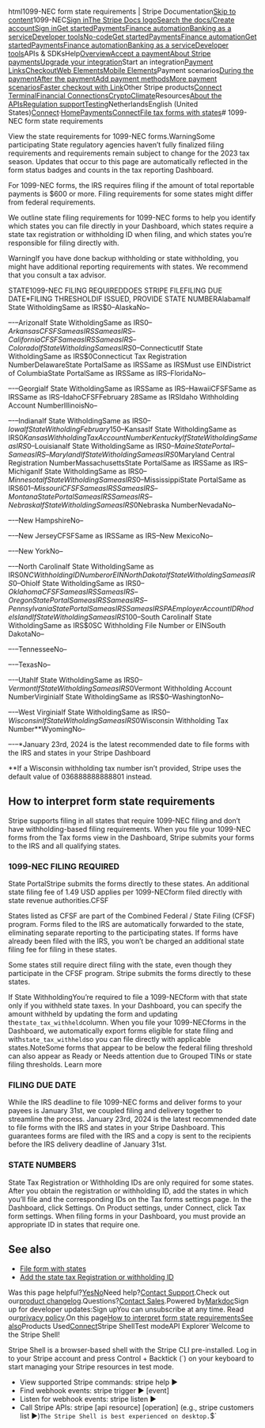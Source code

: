 html1099-NEC form state requirements | Stripe Documentation[Skip to content](#main-content)1099-NEC[Sign in](https://dashboard.stripe.com/login?redirect=https%3A%2F%2Fdocs.stripe.com%2Fconnect%2F1099-NEC)[The Stripe Docs logo](/)[Search the docs/](#)[Create account](https://dashboard.stripe.com/register/connect)[Sign in](https://dashboard.stripe.com/login?redirect=https%3A%2F%2Fdocs.stripe.com%2Fconnect%2F1099-NEC)[Get started](/get-started)[Payments](/payments)[Finance automation](/finance-automation)[Banking as a service](/financial-services)[Developer tools](/development)[No-code](/no-code)[Get started](/get-started)[Payments](/payments)[Finance automation](/finance-automation)[](#)[Get started](/get-started)[Payments](/payments)[Finance automation](/finance-automation)[Banking as a service](/financial-services)[Developer tools](/development)[](#)APIs & SDKsHelp[Overview](/docs/payments)[Accept a payment](#)[About Stripe payments](#)[Upgrade your integration](/docs/payments/upgrades)Start an integration[Payment Links](#)[Checkout](#)[Web Elements](#)[Mobile Elements](#)Payment scenarios[During the payment](#)[After the payment](#)[Add payment methods](#)[More payment scenarios](#)[Faster checkout with Link](#)Other Stripe products[Connect](#)
[Terminal](#)[Financial Connections](#)[Crypto](#)[Climate](#)Resources[About the APIs](#)[Regulation support](#)[Testing](/docs/testing)NetherlandsEnglish (United States)[](#)[](#)[Connect](/connect)·[Home](/docs)[Payments](/docs/payments)[Connect](/docs/connect)[File tax forms with states](/docs/connect/tax-forms-state-requirements)# 1099-NEC form state requirements

View the state requirements for 1099-NEC forms.WarningSome participating State regulatory agencies haven’t fully finalized filing requirements and requirements remain subject to change for the 2023 tax season. Updates that occur to this page are automatically reflected in the form status badges and counts in the tax reporting Dashboard.

For 1099-NEC forms, the IRS requires filing if the amount of total reportable payments is $600 or more. Filing requirements for some states might differ from federal requirements.

We outline state filing requirements for 1099-NEC forms to help you identify which states you can file directly in your Dashboard, which states require a state tax registration or withholding ID when filing, and which states you’re responsible for filing directly with.

WarningIf you have done backup withholding or state withholding, you might have additional reporting requirements with states. We recommend that you consult a tax advisor.

STATE1099-NEC FILING REQUIREDDOES STRIPE FILEFILING DUE DATE*FILING THRESHOLDIF ISSUED, PROVIDE STATE NUMBERAlabamaIf State WitholdingSame as IRS$0–AlaskaNo–

–-–ArizonaIf State WitholdingSame as IRS$0–ArkansasCFSFSame as IRSSame as IRS–CaliforniaCFSFSame as IRSSame as IRS–ColoradoIf State WitholdingSame as IRS$0–ConnecticutIf State WitholdingSame as IRS$0Connecticut Tax Registration NumberDelawareState PortalSame as IRSSame as IRSMust use EINDistrict of ColumbiaState PortalSame as IRSSame as IRS–FloridaNo–

–-–GeorgiaIf State WitholdingSame as IRSSame as IRS–HawaiiCFSFSame as IRSSame as IRS–IdahoCFSFFebruary 28Same as IRSIdaho Withholding Account NumberIllinoisNo–

–-–IndianaIf State WitholdingSame as IRS$0–IowaIf State WitholdingFebruary 15$0–KansasIf State WitholdingSame as IRS$0Kansas Withholding Tax Account NumberKentuckyIf State WitholdingSame as IRS$0–LouisianaIf State WitholdingSame as IRS$0–MaineState Portal–Same as IRS–MarylandIf State WitholdingSame as IRS$0Maryland Central Registration NumberMassachusettsState PortalSame as IRSSame as IRS–MichiganIf State WitholdingSame as IRS$0–MinnesotaIf State WitholdingSame as IRS$0–MississippiState PortalSame as IRS$601–MissouriCFSFSame as IRSSame as IRS–MontanaState PortalSame as IRSSame as IRS–NebraskaIf State WitholdingSame as IRS$0Nebraska NumberNevadaNo–

–-–New HampshireNo–

–-–New JerseyCFSFSame as IRSSame as IRS–New MexicoNo–

–-–New YorkNo–

–-–North CarolinaIf State WitholdingSame as IRS$0NC Withholding ID Number or EINNorth DakotaIf State WitholdingSame as IRS$0–OhioIf State WitholdingSame as IRS$0–OklahomaCFSFSame as IRSSame as IRS–OregonState PortalSame as IRSSame as IRS–PennsylvaniaState PortalSame as IRSSame as IRSPA Employer Account IDRhode IslandIf State WitholdingSame as IRS$100–South CarolinaIf State WitholdingSame as IRS$0SC Withholding File Number or EINSouth DakotaNo–

–-–TennesseeNo–

–-–TexasNo–

–-–UtahIf State WitholdingSame as IRS$0–VermontIf State WitholdingSame as IRS$0Vermont Withholding Account NumberVirginiaIf State WitholdingSame as IRS$0–WashingtonNo–

–-–West VirginiaIf State WitholdingSame as IRS$0–WisconsinIf State WitholdingSame as IRS$0Wisconsin Withholding Tax Number**WyomingNo–

–-–*January 23rd, 2024 is the latest recommended date to file forms with the IRS and states in your Stripe Dashboard

**If a Wisconsin withholding tax number isn’t provided, Stripe uses the default value of 036888888888801 instead.

## How to interpret form state requirements

Stripe supports filing in all states that require 1099-NEC filing and don’t have withholding-based filing requirements. When you file your 1099-NEC forms from the Tax forms view in the Dashboard, Stripe submits your forms to the IRS and all qualifying states.

### 1099-NEC FILING REQUIRED

State PortalStripe submits the forms directly to these states. An additional state filing fee of 1.49 USD applies per 1099-NECform filed directly with state revenue authorities.CFSF

States listed as CFSF are part of the Combined Federal / State Filing (CFSF) program. Forms filed to the IRS are automatically forwarded to the state, eliminating separate reporting to the participating states. If forms have already been filed with the IRS, you won’t be charged an additional state filing fee for filing in these states.

Some states still require direct filing with the state, even though they participate in the CFSF program. Stripe submits the forms directly to these states.

If State WithholdingYou’re required to file a 1099-NECform with that state only if you withheld state taxes. In your Dashboard, you can specify the amount withheld by updating the form and updating the`state_tax_withheld`column. When you file your 1099-NECforms in the Dashboard, we automatically export forms eligible for state filing and with`state_tax_withheld`so you can file directly with applicable states.NoteSome forms that appear to be below the federal filing threshold can also appear as Ready or Needs attention due to Grouped TINs or state filing thresholds. Learn more

### FILING DUE DATE

While the IRS deadline to file 1099-NEC forms and deliver forms to your payees is January 31st, we coupled filing and delivery together to streamline the process. January 23rd, 2024 is the latest recommended date to file forms with the IRS and states in your Stripe Dashboard. This guarantees forms are filed with the IRS and a copy is sent to the recipients before the IRS delivery deadline of January 31st.

### STATE NUMBERS

State Tax Registration or Withholding IDs are only required for some states. After you obtain the registration or withholding ID, add the states in which you’ll file and the corresponding IDs on the Tax forms settings page. In the Dashboard, click Settings. On Product settings, under Connect, click Tax form settings. When filing forms in your Dashboard, you must provide an appropriate ID in states that require one.

## See also

- [File form with states](/connect/tax-forms-state-requirements)
- [Add the state tax Registration or withholding ID](/connect/tax-forms-state-requirements#add-state-reg)

Was this page helpful?[Yes](#)[No](#)Need help?[Contact Support](https://support.stripe.com/).Check out our[product changelog](https://stripe.com/blog/changelog).Questions?[Contact Sales](https://stripe.com/contact/sales).Powered by[Markdoc](https://markdoc.dev)Sign up for developer updates:Sign upYou can unsubscribe at any time. Read our[privacy policy](https://stripe.com/privacy).On this page[How to interpret form state requirements](#how-to-interpret-form-state-requirements)[See also](#see-also)Products Used[Connect](/connect)Stripe ShellTest modeAPI Explorer[](https://stripe.com/docs/stripe-cli#install)`Welcome to the Stripe Shell!

Stripe Shell is a browser-based shell with the Stripe CLI pre-installed. Log in to your
Stripe account and press Control + Backtick (`) on your keyboard to start managing your Stripe
resources in test mode.

- View supported Stripe commands: stripe help ▶️
- Find webhook events: stripe trigger ▶️ [event]
- Listen for webhook events: stripe listen ▶
- Call Stripe APIs: stripe [api resource] [operation] (e.g., stripe customers list ▶️)`The Stripe Shell is best experienced on desktop.`$`